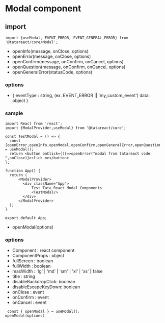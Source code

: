 #  Modal component
## import 
```
import {useModal, EVENT_ERROR, EVENT_GENERAL_ERROR} from '@tatareact/core/Modal';
```

- openInfo(message, onClose, options)
- openError(message, onClose, options)
- openConfirm(message, onConfirm, onCancel, options)
- openQuestion(message, onConfirm, onCancel, options)
- openGeneralError(statusCode, options)

### options 
- {
		eventType : string, (ex. EVENT_ERROR || 'my_custom_event')
  	data: object
  }

### sample 
```
import React from 'react';
import {ModalProvider,useModal} from '@tatareact/core';

const TestModal = () => {
  const {openError,openInfo,openModal,openConfirm,openGeneralError,openQuestion} = useModal();
  return <button onClick={()=>openError("modal from tatareact code ",onClose)}>click me</button>
};

function App() {
  return (
      <ModalProvider>
        <div className="App">
            Test Tata React Modal Components
            <TestModal/>
        </div>
      </ModalProvider>
  );
}

export default App;

```

- openModal(options)

### options 
- Component  : react component
- ComponentProps : object  
- fullScreen : boolean 
- fullWidth : boolean
- maxWidth : 'lg' | 'md' | 'sm' | 'xl' | 'xs' | false
- title : string 
- disableBackdropClick: boolean
- disableEscapeKeyDown: boolean     
- onClose : event
- onConfirm : event
- onCancel : event
 
```
 const { openModal } = useModal();
openModal(options)
```





